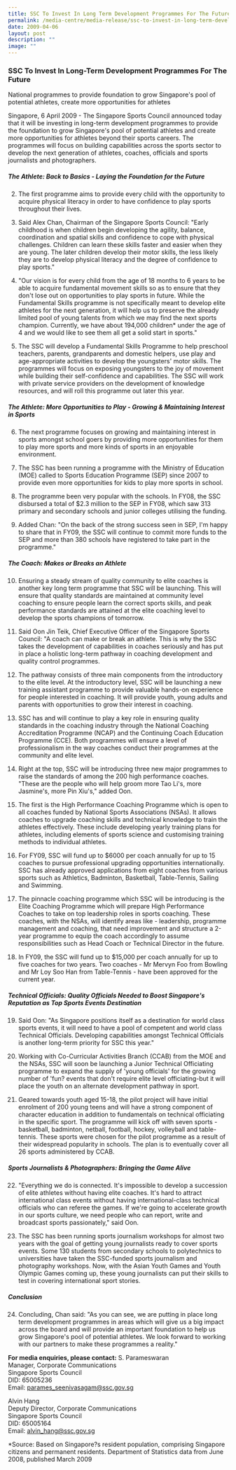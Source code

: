```yaml
---
title: SSC To Invest In Long Term Development Programmes For The Future
permalink: /media-centre/media-release/ssc-to-invest-in-long-term-development-programmes-for-the-future/
date: 2009-04-06
layout: post
description: ""
image: ""
---
```

### **SSC To Invest In Long-Term Development Programmes For The Future**

National programmes to provide foundation to grow Singapore's pool of potential athletes, create more opportunities for athletes

Singapore, 6 April 2009 - The Singapore Sports Council announced today that it will be investing in long-term development programmes to provide the foundation to grow Singapore's pool of potential athletes and create more opportunities for athletes beyond their sports careers. The programmes will focus on building capabilities across the sports sector to develop the next generation of athletes, coaches, officials and sports journalists and photographers.

##### **The Athlete: Back to Basics - Laying the Foundation for the Future**

2. The first programme aims to provide every child with the opportunity to acquire physical literacy in order to have confidence to play sports throughout their lives.

3. Said Alex Chan, Chairman of the Singapore Sports Council: "Early childhood is when children begin developing the agility, balance, coordination and spatial skills and confidence to cope with physical challenges. Children can learn these skills faster and easier when they are young. The later children develop their motor skills, the less likely they are to develop physical literacy and the degree of confidence to play sports."

4. "Our vision is for every child from the age of 18 months to 6 years to be able to acquire fundamental movement skills so as to ensure that they don't lose out on opportunities to play sports in future. While the Fundamental Skills programme is not specifically meant to develop elite athletes for the next generation, it will help us to preserve the already limited pool of young talents from which we may find the next sports champion. Currently, we have about 194,000 children* under the age of 4 and we would like to see them all get a solid start in sports."

5. The SSC will develop a Fundamental Skills Programme to help preschool teachers, parents, grandparents and domestic helpers, use play and age-appropriate activities to develop the youngsters' motor skills. The programmes will focus on exposing youngsters to the joy of movement while building their self-confidence and capabilities. The SSC will work with private service providers on the development of knowledge resources, and will roll this programme out later this year.

##### **The Athlete: More Opportunities to Play - Growing & Maintaining Interest in Sports**

6. The next programme focuses on growing and maintaining interest in sports amongst school goers by providing more opportunities for them to play more sports and more kinds of sports in an enjoyable environment.

7. The SSC has been running a programme with the Ministry of Education (MOE) called to Sports Education Programme (SEP) since 2007 to provide even more opportunities for kids to play more sports in school.

8. The programme been very popular with the schools. In FY08, the SSC disbursed a total of $2.3 million to the SEP in FY08, which saw 313 primary and secondary schools and junior colleges utilising the funding.

9. Added Chan: "On the back of the strong success seen in SEP, I'm happy to share that in FY09, the SSC will continue to commit more funds to the SEP and more than 380 schools have registered to take part in the programme."

##### **The Coach: Makes or Breaks an Athlete**

10. Ensuring a steady stream of quality community to elite coaches is another key long term programme that SSC will be launching. This will ensure that quality standards are maintained at community level coaching to ensure people learn the correct sports skills, and peak performance standards are attained at the elite coaching level to develop the sports champions of tomorrow.

11. Said Oon Jin Teik, Chief Executive Officer of the Singapore Sports Council: "A coach can make or break an athlete. This is why the SSC takes the development of capabilities in coaches seriously and has put in place a holistic long-term pathway in coaching development and quality control programmes.

12. The pathway consists of three main components from the introductory to the elite level. At the introductory level, SSC will be launching a new training assistant programme to provide valuable hands-on experience for people interested in coaching. It will provide youth, young adults and parents with opportunities to grow their interest in coaching.

13. SSC has and will continue to play a key role in ensuring quality standards in the coaching industry through the National Coaching Accreditation Programme (NCAP) and the Continuing Coach Education Programme (CCE). Both programmes will ensure a level of professionalism in the way coaches conduct their programmes at the community and elite level.

14. Right at the top, SSC will be introducing three new major programmes to raise the standards of among the 200 high performance coaches. "These are the people who will help groom more Tao Li's, more Jasmine's, more Pin Xiu's," added Oon.

15. The first is the High Performance Coaching Programme which is open to all coaches funded by National Sports Associations (NSAs). It allows coaches to upgrade coaching skills and technical knowledge to train the athletes effectively. These include developing yearly training plans for athletes, including elements of sports science and customising training methods to individual athletes.

16. For FY09, SSC will fund up to $6000 per coach annually for up to 15 coaches to pursue professional upgrading opportunities internationally. SSC has already approved applications from eight coaches from various sports such as Athletics, Badminton, Basketball, Table-Tennis, Sailing and Swimming.

17. The pinnacle coaching programme which SSC will be introducing is the Elite Coaching Programme which will prepare High Performance Coaches to take on top leadership roles in sports coaching. These coaches, with the NSAs, will identify areas like - leadership, programme management and coaching, that need improvement and structure a 2-year programme to equip the coach accordingly to assume responsibilities such as Head Coach or Technical Director in the future.

18. In FY09, the SSC will fund up to $15,000 per coach annually for up to five coaches for two years. Two coaches - Mr Mervyn Foo from Bowling and Mr Loy Soo Han from Table-Tennis - have been approved for the current year.

##### **Technical Officials: Quality Officials Needed to Boost Singapore's Reputation as Top Sports Events Destination**

19. Said Oon: "As Singapore positions itself as a destination for world class sports events, it will need to have a pool of competent and world class Technical Officials. Developing capabilities amongst Technical Officials is another long-term priority for SSC this year."

20. Working with Co-Curricular Activities Branch (CCAB) from the MOE and the NSAs, SSC will soon be launching a Junior Technical Officiating programme to expand the supply of 'young officials' for the growing number of 'fun? events that don't require elite level officiating-but it will place the youth on an alternate development pathway in sport.

21. Geared towards youth aged 15-18, the pilot project will have initial enrolment of 200 young teens and will have a strong component of character education in addition to fundamentals on technical officiating in the specific sport. The programme will kick off with seven sports - basketball, badminton, netball, football, hockey, volleyball and table-tennis. These sports were chosen for the pilot programme as a result of their widespread popularity in schools. The plan is to eventually cover all 26 sports administered by CCAB.

##### **Sports Journalists & Photographers: Bringing the Game Alive**

22. "Everything we do is connected. It's impossible to develop a succession of elite athletes without having elite coaches. It's hard to attract international class events without having international-class technical officials who can referee the games. If we're going to accelerate growth in our sports culture, we need people who can report, write and broadcast sports passionately," said Oon.

23. The SSC has been running sports journalism workshops for almost two years with the goal of getting young journalists ready to cover sports events. Some 130 students from secondary schools to polytechnics to universities have taken the SSC-funded sports journalism and photography workshops. Now, with the Asian Youth Games and Youth Olympic Games coming up, these young journalists can put their skills to test in covering international sport stories.

##### **Conclusion**

24. Concluding, Chan said: "As you can see, we are putting in place long term development programmes in areas which will give us a big impact across the board and will provide an important foundation to help us grow Singapore's pool of potential athletes. We look forward to working with our partners to make these programmes a reality."

**For media enquiries, please contact:**
S. Parameswaran
<br>
Manager, Corporate Communications
<br>
Singapore Sports Council
<br>
DID: 65005236
<br>
Email: [parames_seenivasagam@ssc.gov.sg](mailto:parames_seenivasagam@ssc.gov.sg)

Alvin Hang
<br>
Deputy Director, Corporate Communications
<br>
Singapore Sports Council
<br>
DID: 65005164
<br>
Email: [alvin_hang@ssc.gov.sg](mailto:alvin_hang@ssc.gov.sg)

*Source: Based on Singapore?s resident population, comprising Singapore citizens and permanent residents. Department of Statistics data from June 2008, published March 2009